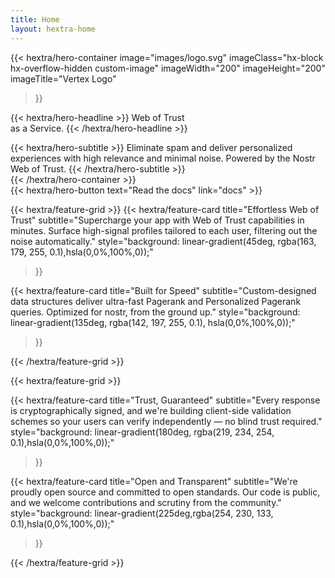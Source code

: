 ```yaml
---
title: Home
layout: hextra-home
---
```


{{< hextra/hero-container
  image="images/logo.svg"
  imageClass="hx-block hx-overflow-hidden custom-image"
  imageWidth="200" imageHeight="200"
  imageTitle="Vertex Logo"
>}}

{{< hextra/hero-headline >}}
  Web of Trust <br> as a Service.
{{< /hextra/hero-headline >}}

<div class="hx-mt-6 hx-mb-6">
{{< hextra/hero-subtitle >}}
  Eliminate spam and deliver personalized experiences with high relevance and minimal noise. Powered by the Nostr Web of Trust.
{{< /hextra/hero-subtitle >}}
</div>
{{< /hextra/hero-container >}}

<div class="button-container">
  {{< hextra/hero-button text="Read the docs" link="docs" >}}
</div>

{{< hextra/feature-grid >}}
  {{< hextra/feature-card
    title="Effortless Web of Trust"
    subtitle="Supercharge your app with Web of Trust capabilities in minutes. Surface high-signal profiles tailored to each user, filtering out the noise automatically."
    style="background: linear-gradient(45deg, rgba(163, 179, 255, 0.1),hsla(0,0%,100%,0));"
  >}}

  {{< hextra/feature-card
    title="Built for Speed"
    subtitle="Custom-designed data structures deliver ultra-fast Pagerank and Personalized Pagerank queries. Optimized for nostr, from the ground up."
    style="background: linear-gradient(135deg, rgba(142, 197, 255, 0.1), hsla(0,0%,100%,0));"
  >}}

{{< /hextra/feature-grid >}}

<div class="hx-mt-5"></div>

{{< hextra/feature-grid >}}

  {{< hextra/feature-card
    title="Trust, Guaranteed"
    subtitle="Every response is cryptographically signed, and we're building client-side validation schemes so your users can verify independently — no blind trust required."
    style="background: linear-gradient(180deg, rgba(219, 234, 254, 0.1),hsla(0,0%,100%,0));"
  >}}


{{< hextra/feature-card
  title="Open and Transparent"
  subtitle="We're proudly open source and committed to open standards. Our code is public, and we welcome contributions and scrutiny from the community."
  style="background: linear-gradient(225deg,rgba(254, 230, 133, 0.1),hsla(0,0%,100%,0));"
>}}

{{< /hextra/feature-grid >}}

<div class="hx-mt-12"></div>